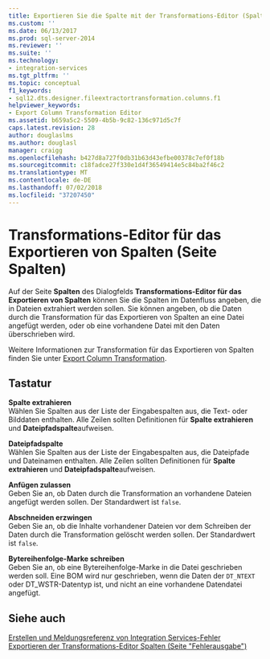 ```yaml
---
title: Exportieren Sie die Spalte mit der Transformations-Editor (Spaltenseite) | Microsoft-Dokumentation
ms.custom: ''
ms.date: 06/13/2017
ms.prod: sql-server-2014
ms.reviewer: ''
ms.suite: ''
ms.technology:
- integration-services
ms.tgt_pltfrm: ''
ms.topic: conceptual
f1_keywords:
- sql12.dts.designer.fileextractortransformation.columns.f1
helpviewer_keywords:
- Export Column Transformation Editor
ms.assetid: b659a5c2-5509-4b5b-9c82-136c971d5c7f
caps.latest.revision: 28
author: douglaslms
ms.author: douglasl
manager: craigg
ms.openlocfilehash: b427d8a727f0db31b63d43efbe00378c7ef0f18b
ms.sourcegitcommit: c18fadce27f330e1d4f36549414e5c84ba2f46c2
ms.translationtype: MT
ms.contentlocale: de-DE
ms.lasthandoff: 07/02/2018
ms.locfileid: "37207450"
---
```

# <a name="export-column-transformation-editor-columns-page"></a>Transformations-Editor für das Exportieren von Spalten (Seite Spalten)
  Auf der Seite **Spalten** des Dialogfelds **Transformations-Editor für das Exportieren von Spalten** können Sie die Spalten im Datenfluss angeben, die in Dateien extrahiert werden sollen. Sie können angeben, ob die Daten durch die Transformation für das Exportieren von Spalten an eine Datei angefügt werden, oder ob eine vorhandene Datei mit den Daten überschrieben wird.  
  
 Weitere Informationen zur Transformation für das Exportieren von Spalten finden Sie unter [Export Column Transformation](data-flow/transformations/export-column-transformation.md).  
  
## <a name="options"></a>Tastatur  
 **Spalte extrahieren**  
 Wählen Sie Spalten aus der Liste der Eingabespalten aus, die Text- oder Bilddaten enthalten. Alle Zeilen sollten Definitionen für **Spalte extrahieren** und **Dateipfadspalte**aufweisen.  
  
 **Dateipfadspalte**  
 Wählen Sie Spalten aus der Liste der Eingabespalten aus, die Dateipfade und Dateinamen enthalten. Alle Zeilen sollten Definitionen für **Spalte extrahieren** und **Dateipfadspalte**aufweisen.  
  
 **Anfügen zulassen**  
 Geben Sie an, ob Daten durch die Transformation an vorhandene Dateien angefügt werden sollen. Der Standardwert ist `false`.  
  
 **Abschneiden erzwingen**  
 Geben Sie an, ob die Inhalte vorhandener Dateien vor dem Schreiben der Daten durch die Transformation gelöscht werden sollen. Der Standardwert ist `false`.  
  
 **Bytereihenfolge-Marke schreiben**  
 Geben Sie an, ob eine Bytereihenfolge-Marke in die Datei geschrieben werden soll. Eine BOM wird nur geschrieben, wenn die Daten der `DT_NTEXT` oder DT_WSTR-Datentyp ist, und nicht an eine vorhandene Datendatei angefügt.  
  
## <a name="see-also"></a>Siehe auch  
 [Erstellen und Meldungsreferenz von Integration Services-Fehler](../../2014/integration-services/integration-services-error-and-message-reference.md)   
 [Exportieren der Transformations-Editor Spalten &#40;Seite "Fehlerausgabe"&#41;](../../2014/integration-services/export-column-transformation-editor-error-output-page.md)  
  
  
